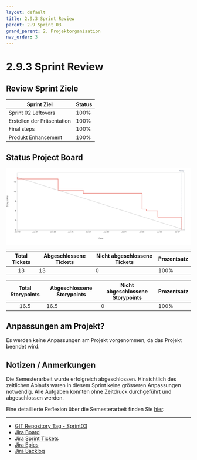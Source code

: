 ```yaml
---
layout: default
title: 2.9.3 Sprint Review
parent: 2.9 Sprint 03
grand_parent: 2. Projektorganisation
nav_order: 3
---
```


# 2.9.3 Sprint Review

## Review Sprint Ziele

| **Sprint Ziel**            | **Status** |
| -------------------------- | ---------- |
| Sprint 02 Leftovers        | 100%       |
| Erstellen der Präsentation | 100%       |
| Final steps                | 100%       |
| Produkt Enhancement        | 100%       |

## Status Project Board

![Burndown_Sprint03](../../../resources/images/Burndown_Sprint03.png)

| **Total Tickets** | **Abgeschlossene Tickets** | **Nicht abgeschlossene Tickets** | **Prozentsatz** |
| :---------------: | -------------------------- | -------------------------------- | --------------- |
|        13         | 13                         | 0                                | 100%            |

| **Total Storypoints** | **Abgeschlossene Storypoints** | **Nicht abgeschlossene Storypoints** | **Prozentsatz** |
| :-------------------: | ------------------------------ | ------------------------------------ | --------------- |
|         16.5          | 16.5                           | 0                                    | 100%            |

## Anpassungen am Projekt?

Es werden keine Anpassungen am Projekt vorgenommen, da das Projekt beendet wird.

## Notizen / Anmerkungen

Die Semesterarbeit wurde erfolgreich abgeschlossen. Hinsichtlich des zeitlichen Ablaufs waren in diesem Sprint keine grösseren Anpassungen notwendig. Alle Aufgaben konnten ohne Zeitdruck durchgeführt und abgeschlossen werden.

Eine detaillierte Reflexion über die Semesterarbeit finden Sie [hier](../../07_fazit/index.md).

---

- [GIT Repository Tag - Sprint03](https://github.com/Cloud-native-engineering/sem03_docs/releases/tag/sprint-03)
- [Jira Board](https://itcne23.atlassian.net/jira/software/projects/BPM/boards/3)
- [Jira Sprint Tickets](https://itcne23.atlassian.net/issues/?jql=project+%3D+%22URL%22+AND+sprint+%3D+8+ORDER+BY+created+DESC&atlOrigin=eyJpIjoiMjEwZjUyNTQxMjJiNGU5NjkwZjNkNzAwYmM0MWVmOTUiLCJwIjoiaiJ9)
- [Jira Epics](https://itcne23.atlassian.net/browse/BPM-28?jql=project%20%3D%20BPM%20AND%20issuetype%20%3D%20Epic%20order%20by%20created%20DESC)
- [Jira Backlog](https://itcne23.atlassian.net/jira/software/projects/URL/boards/3/backlog)
